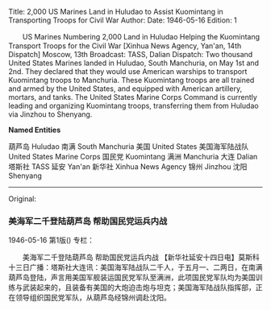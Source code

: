Title: 2,000 US Marines Land in Huludao to Assist Kuomintang in Transporting Troops for Civil War
Author:
Date: 1946-05-16
Edition: 1

　　US Marines Numbering 2,000 Land in Huludao
    Helping the Kuomintang Transport Troops for the Civil War
    [Xinhua News Agency, Yan'an, 14th Dispatch] Moscow, 13th Broadcast: TASS, Dalian Dispatch: Two thousand United States Marines landed in Huludao, South Manchuria, on May 1st and 2nd. They declared that they would use American warships to transport Kuomintang troops to Manchuria. These Kuomintang troops are all trained and armed by the United States, and equipped with American artillery, mortars, and tanks. The United States Marine Corps Command is currently leading and organizing Kuomintang troops, transferring them from Huludao via Jinzhou to Shenyang.



**Named Entities**


葫芦岛 Huludao
南满 South Manchuria
美国 United States
美国海军陆战队 United States Marine Corps
国民党 Kuomintang
满洲 Manchuria
大连 Dalian
塔斯社 TASS
延安 Yan'an
新华社 Xinhua News Agency
锦州 Jinzhou
沈阳 Shenyang



<hr /> 

Original: 


### 美海军二千登陆葫芦岛  帮助国民党运兵内战

1946-05-16
第1版()
专栏：

　　美海军二千登陆葫芦岛
    帮助国民党运兵内战
    【新华社延安十四日电】莫斯科十三日广播：塔斯社大连讯：美国海军陆战队二千人，于五月一、二两日，在南满葫芦岛登陆，声言用美国军舰装运国民党军队至满洲，此项国民党军队均为美国训练与武装起来的，且装备有美国的大炮迫击炮与坦克；美国海军陆战队指挥部，正在领导组织国民党军队，从葫芦岛经锦州调赴沈阳。
